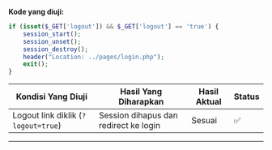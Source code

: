 **Kode yang diuji:**

```php
if (isset($_GET['logout']) && $_GET['logout'] == 'true') {
    session_start();
    session_unset();
    session_destroy();
    header("Location: ../pages/login.php");
    exit();
}
```

| Kondisi Yang Diuji                  | Hasil Yang Diharapkan                 | Hasil Aktual | Status |
| ----------------------------------- | ------------------------------------- | ------------ | ------ |
| Logout link diklik (`?logout=true`) | Session dihapus dan redirect ke login | Sesuai       | ✅      |

---
